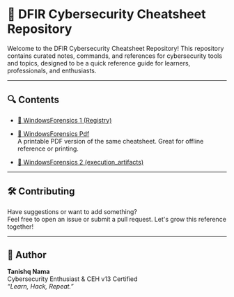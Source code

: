 # 📘 DFIR Cybersecurity Cheatsheet Repository

Welcome to the DFIR Cybersecurity Cheatsheet Repository! This repository contains curated notes, commands, and references for cybersecurity tools and topics, designed to be a quick reference guide for learners, professionals, and enthusiasts.

---

## 🔍 Contents

- [📄 WindowsForensics 1 (Registry)](./windows-forensic-1.md)  
  
- [📕 WindowsForensics Pdf](./WindowsForensicsCheatsheet.pdf)  
  A printable PDF version of the same cheatsheet. Great for offline reference or printing.

- [📄 WindowsForensics 2 (execution_artifacts)](./windows-forensic-2.md)  

---

## 🛠️ Contributing

Have suggestions or want to add something?  
Feel free to open an issue or submit a pull request. Let's grow this reference together!

---

## 🧠 Author

**Tanishq Nama**  
Cybersecurity Enthusiast & CEH v13 Certified  
_“Learn, Hack, Repeat.”_
